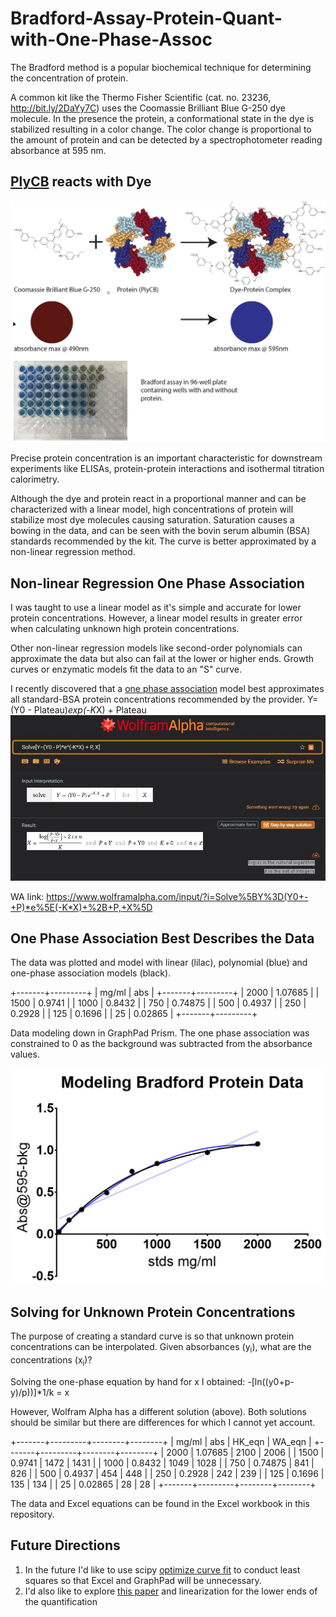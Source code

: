 # Bradford-Assay-Protein-Quant-with-One-Phase-Assoc
The Bradford method is a popular biochemical technique for determining the concentration of protein. 

A common kit like the Thermo Fisher Scientific (cat. no. 23236, http://bit.ly/2DaYy7C) uses the Coomassie Brilliant Blue G-250 dye molecule. In the presence the protein, a conformational state in the dye is stabilized resulting in a color change. The color change is proportional to the amount of protein and can be detected by a spectrophotometer reading absorbance at 595 nm. 

## [PlyCB](http://www.rcsb.org/structure/4F87) reacts with Dye
![Image of Bradford](https://raw.githubusercontent.com/har1eyk/Bradford-Assay-Protein-Quant-with-One-Phase-Assoc/master/images/Bradford.assay.figure.jpg)


Precise protein concentration is an important characteristic for downstream experiments like ELISAs, protein-protein interactions and isothermal titration calorimetry.

Although the dye and protein react in a proportional manner and can be characterized with a linear model, high concentrations of protein will stabilize most dye molecules causing saturation. Saturation causes a bowing in the data, and can be seen with the bovin serum albumin (BSA) standards recommended by the kit. The curve is better approximated by a non-linear regression method.

## Non-linear Regression One Phase Association
I was taught to use a linear model as it's simple and accurate for lower protein concentrations. However, a linear model results in greater error when calculating unknown high protein concentrations. 

Other non-linear regression models like second-order polynomials can approximate the data but also can fail at the lower or higher ends. Growth curves or enzymatic models fit the data to an "S" curve. 

I recently discovered that a [one phase association](https://www.graphpad.com/guides/prism/7/curve-fitting/index.htm?reg_exponential_association.htm) model best approximates all standard-BSA protein concentrations recommended by the provider.
Y=(Y0 - Plateau)*exp(-K*X) + Plateau
![Wolfram Alpha One Phase Assocation](https://raw.githubusercontent.com/har1eyk/Bradford-Assay-Protein-Quant-with-One-Phase-Assoc/master/images/one.phase.association.equation.wa.jpg)

WA link: https://www.wolframalpha.com/input/?i=Solve%5BY%3D(Y0+-+P)*e%5E(-K*X)+%2B+P,+X%5D

## One Phase Association Best Describes the Data
The data was plotted and model with linear (lilac), polynomial (blue) and one-phase association models (black).

+-------+---------+
| mg/ml |   abs   |
+-------+---------+
|  2000 | 1.07685 |
|  1500 |  0.9741 |
|  1000 |  0.8432 |
|   750 | 0.74875 |
|   500 |  0.4937 |
|   250 |  0.2928 |
|   125 |  0.1696 |
|    25 | 0.02865 |
+-------+---------+

Data modeling down in GraphPad Prism. The one phase association was constrained to 0 as the background was subtracted from the absorbance values.

![dataModeling](https://raw.githubusercontent.com/har1eyk/Bradford-Assay-Protein-Quant-with-One-Phase-Assoc/master/images/modeling.bradford.data.jpg)

## Solving for Unknown Protein Concentrations
The purpose of creating a standard curve is so that unknown protein concentrations can be interpolated. Given absorbances (y<sub>i</sub>), what are the concentrations (x<sub>i</sub>)?

Solving the one-phase equation by hand for x I obtained:
-[ln((y0+p-y)/p))]*1/k = x

However, Wolfram Alpha has a different solution (above). Both solutions should be similar but there are differences for which I cannot yet account.

+-------+---------+--------+--------+
| mg/ml |   abs   | HK_eqn | WA_eqn |
+-------+---------+--------+--------+
|  2000 | 1.07685 |   2100 |   2006 |
|  1500 |  0.9741 |   1472 |   1431 |
|  1000 |  0.8432 |   1049 |   1028 |
|   750 | 0.74875 |    841 |    826 |
|   500 |  0.4937 |    454 |    448 |
|   250 |  0.2928 |    242 |    239 |
|   125 |  0.1696 |    135 |    134 |
|    25 | 0.02865 |     28 |     28 |
+-------+---------+--------+--------+

The data and Excel equations can be found in the Excel workbook in this repository.

## Future Directions
1. In the future I'd like to use scipy [optimize curve fit](https://docs.scipy.org/doc/scipy/reference/generated/scipy.optimize.curve_fit.html) to conduct least squares so that Excel and GraphPad will be unnecessary.
1. I'd also like to explore [this paper](https://www.ncbi.nlm.nih.gov/pmc/articles/PMC3164080/) and linearization for the lower ends of the quantification



